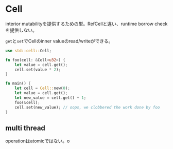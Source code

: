 # Cell

interior mutabilityを提供するための型。RefCellと違い、runtime borrow checkを提供しない。

`get`と`set`でCellのinner valueのread/writeができる。

```rust
use std::cell::Cell;

fn foo(cell: &Cell<u32>) {
    let value = cell.get();
    cell.set(value * 2);
}

fn main() {
    let cell = Cell::new(0);
    let value = cell.get();
    let new_value = cell.get() + 1;
    foo(&cell);
    cell.set(new_value); // oops, we clobbered the work done by foo
}
```

## multi thread

operationはatomicではない。o
